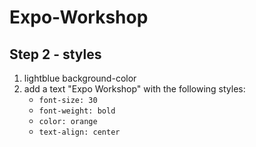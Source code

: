 # Expo-Workshop

## Step 2 - styles

1. lightblue background-color
2. add a text "Expo Workshop" with the following styles:
   - `font-size: 30`
   - `font-weight: bold`
   - `color: orange`
   - `text-align: center`
